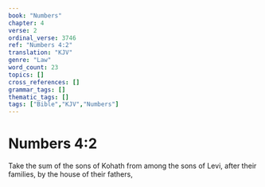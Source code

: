 ```yaml
---
book: "Numbers"
chapter: 4
verse: 2
ordinal_verse: 3746
ref: "Numbers 4:2"
translation: "KJV"
genre: "Law"
word_count: 23
topics: []
cross_references: []
grammar_tags: []
thematic_tags: []
tags: ["Bible","KJV","Numbers"]
---
```


# Numbers 4:2

Take the sum of the sons of Kohath from among the sons of Levi, after their families, by the house of their fathers,
